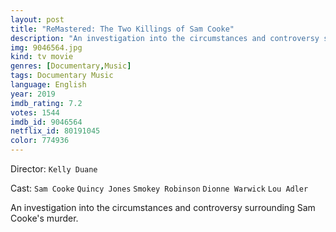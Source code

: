 ```yaml
---
layout: post
title: "ReMastered: The Two Killings of Sam Cooke"
description: "An investigation into the circumstances and controversy surrounding Sam Cooke's murder..."
img: 9046564.jpg
kind: tv movie
genres: [Documentary,Music]
tags: Documentary Music 
language: English
year: 2019
imdb_rating: 7.2
votes: 1544
imdb_id: 9046564
netflix_id: 80191045
color: 774936
---
```

Director: `Kelly Duane`  

Cast: `Sam Cooke` `Quincy Jones` `Smokey Robinson` `Dionne Warwick` `Lou Adler` 

An investigation into the circumstances and controversy surrounding Sam Cooke's murder.